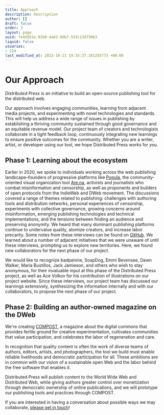 ```yaml
---
title: Approach
description: Description
author: []
draft: false
order: 3
layout: page
uuid: fe4d561e-02b0-4a83-9db7-553c13d730b3
liquid: false
usuaries:
- 224
last_modified_at: 2022-10-21 19:35:37.161255773 +00:00
---
```


<h1>Our Approach</h1>
<p><em>Distributed Press</em> is an initiative to build an open-source publishing tool for the distributed web.</p>
<p>Our approach involves engaging communities, learning from adjacent media projects, and experimenting with novel technologies and standards. This will help us address a wide range of issues in publishing by establishing a thriving community sustained through good governance and an equitable revenue model.
Our project team of creators and technologists collaborate in a tight feedback loop, continuously integrating new learnings to ensure positive outcomes for the community. Whether you are a writer, artist, or developer using our tool, we hope Distributed Press works for <em>you</em>.</p>
<h2>Phase 1: Learning about the ecosystem</h2>
<p>Earlier in 2020, we spoke to individuals working across the web publishing landscape–founders of progressive platforms like <a href="https://popula.com">Popula</a>, the community-oriented visual organization tool <a href="http://are.na">Are.na</a>, activists and journalists who combat misinformation and censorship, as well as proponents and builders of open protocols from the IndieWeb and DWeb movement.
The discussions covered a range of themes related to publishing: challenges with authoring tools and distribution networks, personal experiences of censorship, experiments with collective governance, growing concerns around misinformation, emerging publishing technologies and technical implementations, and the tensions between finding an audience and preserving anonymity. We heard that many dominant publishing platforms continue to undervalue quality, atomize creators, and increase labor precarity.
Some notes from these interviews can be found on <a href="https://github.com/hyphacoop/distributed.press/blob/master/interviews.md">GitHub</a>.
We learned about a number of adjacent initiatives that we were unaware of until these interviews, prompting us to explore new territories. Here, we found new collaborators for the next phase of our project.</p>
<p>We would like to recognize badpennie, SoapDog, Emmi Bevensee, Dawn Walker, Maria Bustillos, Jack Jamieson, and others who wish to stay anonymous, for their invaluable input at this phase of the Distributed Press project, as well as Ace Volkov for his contribution of illustrations on our project website.
Since these interviews, our project team has discussed our learnings extensively, synthesizing the information internally and with our collaborators, to propose the next phase of our project.</p>
<h2>Phase 2: Building an author-owned magazine on the DWeb</h2>
<p>We're creating <a href="https://compost.digital">COMPOST</a>, a magazine about the digital commons that provides fertile ground for creative experimentation, cultivates communities that value participation, and celebrates the labor of regeneration and care.</p>
<p>In recognition that quality content is often the work of diverse teams of authors, editors, artists, and photographers, the tool we build must enable reliable livelihoods and democratic participation for all.
These ambitions are in common with our vision of a sustainable open Web and the labor behind the free software that enables it.</p>
<p>Distributed Press will publish content to the World Wide Web and Distributed Web, while giving authors greater control over monetization through democratic ownership of online publications, and we will prototype our publishing tools and practices through COMPOST.</p>
<p>If you are interested in having a conversation about possible ways we may collaborate, <a href="mailto:hello@distributed.press">please get in touch</a>!</p>